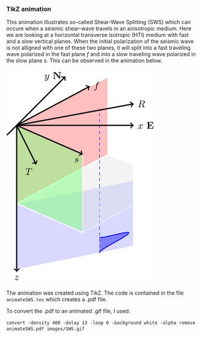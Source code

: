 ### TikZ animation

This animation illustrates so-called Shear-Wave Splitting (SWS) which can occure when a seismic shear-wave travels in an anisotropic medium. Here we are looking at a horizontal transverse isotropic (HTI) medium with fast and a slow vertical planes. When the initial polarization of the seismic wave is not alligned with one of these two planes, it will split into a fast traveling wave polarized in the fast plane *f* and into a slow traveling wave polarized in the slow plane *s*. This can be observed in the animation below.    

<img src="images/SWS.gif" width="400">

The animation was created using TikZ. The code is contained in the file `animateSWS.tex` which creates a .pdf file.

To convert the .pdf to an animated .gif file, I used:
```
convert -density 400 -delay 13 -loop 0 -background white -alpha remove animateSWS.pdf images/SWS.gif
```
